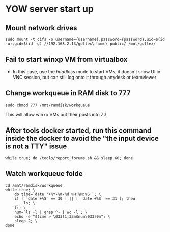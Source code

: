 # YOW server start up

## Mount network drives
```
sudo mount -t cifs -o username={username},password={password},uid=$(id -u),gid=$(id -g) //192.168.2.13/goflex\ home\ public/ /mnt/goflex/
```

## Fail to start winxp VM from virtualbox
- In this case, use the *headless* mode to start VMs, it doesn't show UI in VNC session, but can still log onto it through anydesk or teamviewer

## Change workqueue in RAM disk to 777
```
sudo chmod 777 /mnt/ramdisk/workqueue
```
This will allow winxp VMs put their posts into Z:\

## After tools docker started, run this command inside the docker to avoid the "the input device is not a TTY" issue
```
while true; do /tools/report_forums.sh && sleep 60; done
```

## Watch workqueue folde
```
cd /mnt/ramdisk/workqueue
while true; \
    do time=`date '+%Y-%m-%d %H:%M:%S'`; \
    if [ `date +%S` == 30 ] || [ `date +%S` == 31 ]; then 
        ls; \
    fi; \
    num=`ls -l | grep ^- | wc -l`; \
    echo -e "$time > \033[1;33m$num\033[0m"; \
    sleep 2; \
done
```
